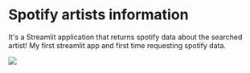 # Spotify artists information

It's a Streamlit application that returns spotify data about the searched artist!
My first streamlit app and first time requesting spotify data.

![](spotify_artist_infos.gif)
